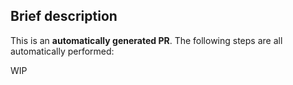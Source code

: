 ## Brief description

This is an **automatically generated PR**. 
The following steps are all automatically performed:

WIP
